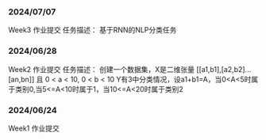 ### 2024/07/07
Week3 作业提交
任务描述：
基于RNN的NLP分类任务


### 2024/06/28
Week2 作业提交
任务描述：
创建一个数据集，X是二维张量 [[a1,b1],[a2,b2]...[an,bn]] 且 0 < a < 10,  0 < b < 10
Y有3中分类情况，设a1+b1=A，当0<A<5时属于类别0,当5<=A<10时属于1，当10<=A<20时属于类别2


### 2024/06/24
Week1 作业提交